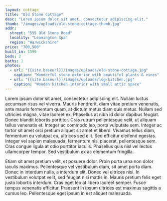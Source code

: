 ```yaml
---
layout: cottage
title: "Old Stone Cottage"
desc: "Lorem ipsum dolor sit amet, consectetur adipiscing elit."
thumb: "/images/uploads/old-stone-cottage-thumb.jpg"
addr:
  street: "555 Old Stone Road"
  locality: "Leamington Spa"
  region: "Warwickshire"
price: "700,500"
built_in: 1599
beds: 2
baths: 1
photos:
  - url: "{{site.baseurl}}/images/uploads/old-stone-cottage.jpg"
    caption: "Wonderful stone exterior with beautiful plants & vines"
  - url: "{{site.baseurl}}/images/uploads/log-kitchen.jpg"
    caption: "Wooden kitchen interior with small attic space"
---
```


Lorem ipsum dolor sit amet, consectetur adipiscing elit. Nullam luctus accumsan risus vel viverra. Mauris hendrerit, diam vitae pretium venenatis, ante mauris fermentum quam, at dictum metus diam quis metus. Nullam sed ultricies magna, vitae laoreet ex. Phasellus at nibh id dolor dapibus feugiat. Donec blandit lobortis porttitor. Cras rutrum pellentesque velit, ut aliquam tellus venenatis et. Integer ac commodo leo, porta vulputate sem. Integer ac tortor sit amet orci pretium aliquet sit amet et libero. Vivamus tellus diam, fermentum eu volutpat eu, ultrices sed elit. Sed efficitur eleifend egestas. Integer vel sapien malesuada, fermentum nisl placerat, pellentesque sem. Cras congue ligula at odio porttitor iaculis. Phasellus quis nisl vel lectus ullamcorper tempor. Sed vestibulum ex ac elementum fringilla.

Etiam sit amet pretium velit, et posuere dolor. Proin porta urna non dolor iaculis maximus. Pellentesque vel vestibulum diam, sit amet porta diam. Donec in interdum nulla, a interdum elit. Donec vel ultrices nisi. In vestibulum volutpat velit, sed feugiat nisi mattis in. Mauris pretium felis eget justo lobortis interdum. Cras eget leo at libero laoreet semper. Fusce tempus venenatis efficitur. Praesent in ipsum ultrices est maximus sagittis a cursus leo. Pellentesque eget ipsum in est aliquet malesuada.

